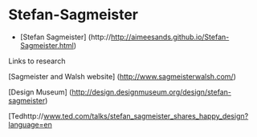 # Stefan-Sagmeister

- [Stefan Sagmeister] (http://http://aimeesands.github.io/Stefan-Sagmeister.html)



Links to research

[Sagmeister and Walsh website] (http://www.sagmeisterwalsh.com/)

[Design Museum] (http://design.designmuseum.org/design/stefan-sagmeister)

[Tedhttp://www.ted.com/talks/stefan_sagmeister_shares_happy_design?language=en

